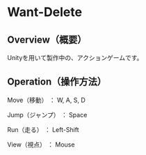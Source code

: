 # Want-Delete

## Overview（概要）
Unityを用いて製作中の、アクションゲームです。

## Operation（操作方法）
Move（移動）      ： W, A, S, D

Jump（ジャンプ）  ： Space

Run（走る）       ： Left-Shift

View（視点）      ： Mouse
